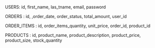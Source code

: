 USERS: id, first_name, las_tname, email, password

ORDERS : id, ,order_date, order_status, total_amount, user_id

ORDER_ITEMS : id, order_items_quantity, unit_price, order_id, product_id

PRODUCTS : id, product_name, product_description, product_price, product_size, stock_quantity
